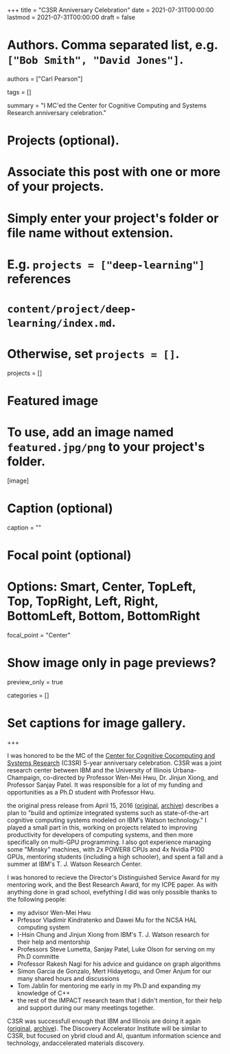 +++
title = "C3SR Anniversary Celebration"
date = 2021-07-31T00:00:00
lastmod = 2021-07-31T00:00:00
draft = false

# Authors. Comma separated list, e.g. `["Bob Smith", "David Jones"]`.
authors = ["Carl Pearson"]

tags = []

summary = "I MC'ed the Center for Cognitive Computing and Systems Research anniversary celebration."

# Projects (optional).
#   Associate this post with one or more of your projects.
#   Simply enter your project's folder or file name without extension.
#   E.g. `projects = ["deep-learning"]` references 
#   `content/project/deep-learning/index.md`.
#   Otherwise, set `projects = []`.
projects = []

# Featured image
# To use, add an image named `featured.jpg/png` to your project's folder. 
[image]
  # Caption (optional)
  caption = ""

  # Focal point (optional)
  # Options: Smart, Center, TopLeft, Top, TopRight, Left, Right, BottomLeft, Bottom, BottomRight
  focal_point = "Center"

  # Show image only in page previews?
  preview_only = true


categories = []

# Set captions for image gallery.


+++

I was honored to be the MC of the [Center for Cognitive Cocomputing and Systems Research](c3sr.com) (C3SR) 5-year anniversary celebration.
C3SR was a joint research center between IBM and the University of Illinois Urbana-Champaign, co-directed by Professor Wen-Mei Hwu, Dr. Jinjun Xiong, and Professor Sanjay Patel.
It was responsible for a lot of my funding and opportunities as a Ph.D student with Professor Hwu.


the original press release from April 15, 2016 ([original](https://newsroom.ibm.com/2016-04-15-IBM-and-the-University-of-Illinois-to-Pioneer-Next-Generation-Cognitive-Computing-Systems,1), [archive](https://web.archive.org/web/20210731200444/https://newsroom.ibm.com/2016-04-15-IBM-and-the-University-of-Illinois-to-Pioneer-Next-Generation-Cognitive-Computing-Systems,1)) describes a plan to "build and optimize integrated systems such as state-of-the-art cognitive computing systems modeled on IBM's Watson technology." I played a small part in this, working on projects related to improving productivity for developers of computing systems, and then more specifically on multi-GPU programming.
I also got experience managing some "Minsky" machines, with 2x POWER8 CPUs and 4x Nvidia P100 GPUs, mentoring students (including a high schooler), and spent a fall and a summer at IBM's T. J. Watson Research Center.

I was honored to recieve the Director's Distinguished Service Award for my mentoring work, and the Best Research Award, for my ICPE paper.
As with anything done in grad school, evefything I did was only possible thanks to the following people:
* my advisor Wen-Mei Hwu
* Prfessor Vladimir Kindratenko and Dawei Mu for the NCSA HAL computing system
* I-Hsin Chung and Jinjun Xiong from IBM's T. J. Watson research for their help and mentorship
* Professors Steve Lumetta, Sanjay Patel, Luke Olson for serving on my Ph.D committe
* Professor Rakesh Nagi for his advice and guidance on graph algorithms
* Simon Garcia de Gonzalo, Mert Hidayetogu, and Omer Anjum for our many shared hours and discussions
* Tom Jablin for mentoring me early in my Ph.D and expanding my knowledge of C++
* the rest of the IMPACT research team that I didn't mention, for their help and support during our many meetings together.


C3SR was successfull enough that IBM and Illinois are doing it again ([original](https://newsroom.ibm.com/2021-05-26-IBM-and-the-University-of-Illinois-Urbana-Champaign-Plan-to-Launch-New-Discovery-Accelerator-Institute), [archive](https://web.archive.org/web/20210731200206/https://newsroom.ibm.com/2021-05-26-IBM-and-the-University-of-Illinois-Urbana-Champaign-Plan-to-Launch-New-Discovery-Accelerator-Institute)).
The Discovery Accelerator Institute will be similar to C3SR, but focused on  ybrid cloud and AI, quantum information science and technology, andaccelerated materials discovery.
